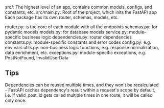 src/: The highest level of an app, contains common models, configs, and constants, etc.
src/main.py: Root of the project, which inits the FastAPI app
Each package has its own router, schemas, models, etc.

router.py: is the core of each module with all the endpoints
schemas.py: for pydantic models
models.py: for database models
service.py: module-specific business logic
dependencies.py: router dependencies
constants.py: module-specific constants and error codes
config.py: e.g. env vars
utils.py: non-business logic functions, e.g. response normalization, data enrichment, etc.
exceptions.py: module-specific exceptions, e.g. PostNotFound, InvalidUserData



## Tips
Dependencies can be reused multiple times, and they won't be recalculated - FastAPI caches dependency's result within a request's scope by default, i.e. if valid_post_id gets called multiple times in one route, it will be called only once.